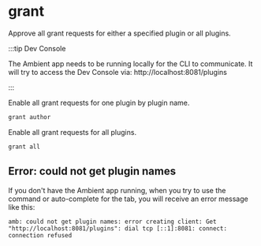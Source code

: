 # grant

Approve all grant requests for either a specified plugin or all plugins.

:::tip Dev Console

The Ambient app needs to be running locally for the CLI to communicate. It will try to access the Dev Console via: http://localhost:8081/plugins

:::

Enable all grant requests for one plugin by plugin name.

```bash
grant author
```

Enable all grant requests for all plugins.

```bash
grant all
```

## Error: could not get plugin names

If you don't have the Ambient app running, when you try to use the command or auto-complete for the tab, you will receive an error message like this:

```
amb: could not get plugin names: error creating client: Get "http://localhost:8081/plugins": dial tcp [::1]:8081: connect: connection refused
```